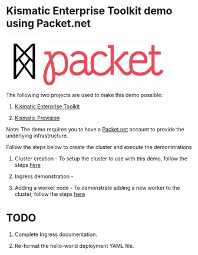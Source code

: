 # Kismatic Enterprise Toolkit demo using Packet.net

![KET](img/logo.png?raw=true "KET Logo") ![Packet.net](img/packet-logo.png?raw=true "Packet.net Logo")

The following two projects are used to make this demo possible:

1. [Kismatic Enterprise Toolkit](https://github.com/apprenda/kismatic)

2. [Kismatic Provision](https://github.com/apprenda/kismatic-provision)

Note: The demo requires you to have a [Packet.net](https://www.packet.net/) account to provide the underlying infrastructure.

Follow the steps below to create the cluster and execute the demonstrations

1. Cluster creation - To setup the cluster to use with this demo, follow the steps [here](docs/local-machine-setup.md)

2. Ingress demonstration -

3. Adding a worker node - To demonstrate adding a new worker to the cluster, follow the steps [here](docs/adding-a-worker-node.md)

# TODO

1. Complete Ingress documentation.

2. Re-format the hello-world deployment YAML file.